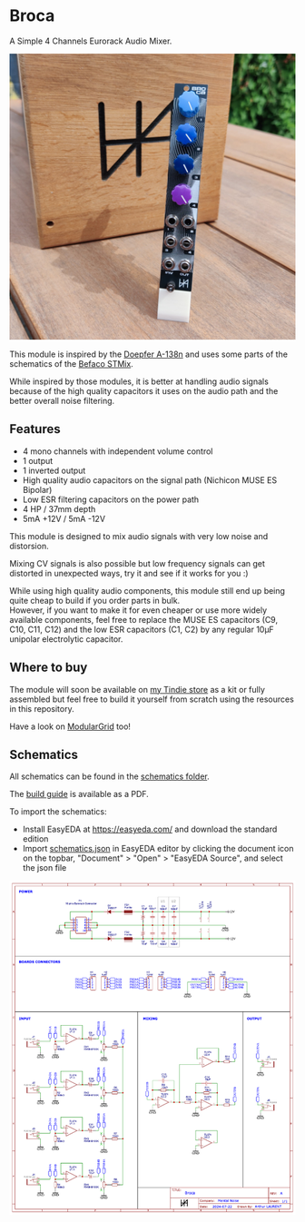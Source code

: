 # Broca

A Simple 4 Channels Eurorack Audio Mixer.

![Broca - Mental Noise](./broca.jpg)

This module is inspired by the [Doepfer A-138n](https://doepfer.de/a138n.htm) and uses some parts of the schematics of the [Befaco STMix](https://www.befaco.org/stmix/).

While inspired by those modules, it is better at handling audio signals because of the high quality capacitors it uses on the audio path and the better overall noise filtering.  

## Features

- 4 mono channels with independent volume control
- 1 output
- 1 inverted output
- High quality audio capacitors on the signal path (Nichicon MUSE ES Bipolar)
- Low ESR filtering capacitors on the power path
- 4 HP / 37mm depth
- 5mA +12V / 5mA -12V

This module is designed to mix audio signals with very low noise and distorsion.

Mixing CV signals is also possible but low frequency signals can get distorted in unexpected ways, try it and see if it works for you :)

While using high quality audio components, this module still end up being quite cheap to build if you order parts in bulk.  
However, if you want to make it for even cheaper or use more widely available components, feel free to replace the MUSE ES capacitors (C9, C10, C11, C12) and the low ESR capacitors (C1, C2) by any regular 10µF unipolar electrolytic capacitor.

## Where to buy

The module will soon be available on [my Tindie store](https://www.tindie.com/products/mentalnoise/broca-4-channels-mixer/) as a kit or fully assembled but feel free to build it yourself from scratch using the resources in this repository.

Have a look on [ModularGrid](https://modulargrid.net/e/mental-noise-broca) too!

## Schematics

All schematics can be found in the [schematics folder](./schematics).

The [build guide](./Mental%20Noise%20-%20Broca.pdf) is available as a PDF.

To import the schematics:
- Install EasyEDA at https://easyeda.com/ and download the standard edition
- Import [schematics.json](./schematics/schematics.json) in EasyEDA editor by clicking the document icon on the topbar, "Document" > "Open" > "EasyEDA Source", and select the json file

![Broca - Mental Noise - Schematics](./schematics/broca.png)